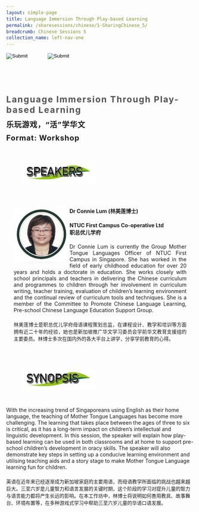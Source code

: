 ```yaml
---
layout: simple-page
title: Language Immersion Through Play-based Learning
permalink: /sharesessions/chinese/1-SharingChinese_5/
breadcrumb: Chinese Sessions 5
collection_name: left-nav-one
---
```




<input type="image" name="btnBack" id="btnBack" onclick="goBack()" src="/images/btnBack.png" style="height:70px;">
<input type="image" name="btnRegister" id="btnRegister" src="/images/btnClosed.png"
    style="height:70px;padding-left: 50px;" />

<link href="/misc/bootstrap.min.css" rel="stylesheet" />
<link href="/misc/Site.css" rel="stylesheet" />
<style>
    .divSPMain {
        padding: 20px;
        padding-top: 20px;
        text-align: justify;
        border-radius: 20px;
    }
    .divSPInfo {
        padding-top: 1px;
    }
</style>

<div id="PanelSess">
    <div class="col-md-12" style="padding-top: 40px;">
        <b>
            <span id="lblTitle_EL" style="font-weight: bold; font-size: 23px; letter-spacing: 2px; color: #525252">
                Language Immersion Through Play-based Learning</span></b>
    </div>
    <div class="col-md-12" style="padding-top: 10px;">
        <span id="lblTitle_OL" style="font-weight: bold; font-size: 20px; letter-spacing: 1px;">
        乐玩游戏，“活”学华文</span>
    </div>
    <div class="col-md-12" style="padding-top: 10px;">
        <span id="tblFormat" style="font-weight: bold; font-size: 20px; letter-spacing: 1px;"><b>Format:</b>
            Workshop</span>
    </div>
    <div class="row divSPMain">
        <h2 style="text-decoration: underline; padding-left: 20px;">
            <img src="/images/sessions/HDerSpeakers.png" style="height: 60px;width:199px;" /></h2>
        <div class="col-md-2">
        </div>
    </div>
<div class="row divSPMain">
                            <div class="col-md-2">
                                <img id="RptSpeaker_Img_0" src="/images/sessions/C161.png" style="float: left; width: 150px;" />
                            </div>
                            <div class="divSPInfo col-md-10">
                                <div class="col-md-12" style="font-weight: bold;">
                                    <span id="RptSpeaker_lblName_0">Dr Connie Lum (林美莲博士)</span>
                                </div>
                                <div class="col-md-12" style="padding-top: 20px; font-weight: bold;">
                                    <span id="RptSpeaker_lblOrg_EL_0">NTUC First Campus Co-operative Ltd</span>
                                </div>
                                <div class="col-md-12" style="font-weight: bold;">
                                    <span id="RptSpeaker_lblOrg_OL_0">职总优儿学府</span>
                                </div>
                                <div class="col-md-12" style="padding-top: 20px;">
                                    <span id="RptSpeaker_Label1_0">Dr Connie Lum is currently the Group Mother Tongue Languages Officer of NTUC First Campus in Singapore. She has worked in the field of early childhood education for over 20 years and holds a doctorate in education. She works closely with school principals and teachers in delivering the Chinese curriculum and programmes to children through her involvement in curriculum writing, teacher training, evaluation of children’s learning environment and the continual review of curriculum tools and techniques. She is a member of the Committee to Promote Chinese Language Learning, Pre-school Chinese Language Education Support Group.</span>
                                </div>
                                <div class="col-md-12" style="padding-top: 20px; font-size: 13px;">
                                    <span id="RptSpeaker_Label2_0">林美莲博士是职总优儿学府母语课程策划总监，在课程设计、教学和培训等方面拥有近二十年的经验，她也是新加坡推广华文学习委员会学前华文教育支援组的主要委员。林博士多次在国内外的各大平台上讲学，分享学前教育的心得。</span>
                                </div>
                            </div>
                        </div>
    <div class="row divSPMain">
        <h2 style="text-decoration: underline; padding-left: 20px;">
            <img src="/images/sessions/HderSynopsis.png" style="height: 60px;width:199px;" /></h2>
        <div class="col-md-2">
        </div>
    </div>
    <div class="col-md-2">
    </div>
    <div class="divSPInfo col-md-10">
                        <div class="col-md-12">
                            <span id="lblSynosis_EL">With the increasing trend of Singaporeans using English as their home language, the teaching of Mother Tongue Languages has become more challenging.  The learning that takes place between the ages of three to six is critical, as it has a long-term impact on children’s intellectual and linguistic development.  In this session, the speaker will explain how play-based learning can be used in both classrooms and at home to support pre-school children’s development in oracy skills.  The speaker will also demonstrate key steps in setting up a conducive learning environment and utilising teaching aids and a story stage to make Mother Tongue Language learning fun for children. </span>
                        </div>
                        <div class="col-md-12" style="padding-top: 20px; font-size: 13px;">
                            <span id="lblSynosis_OL">英语在近年来已经逐渐成为新加坡家庭的主要用语，而母语教学所面临的挑战也越来越巨大。三至六岁是儿童智力和语言发展的关键时期，这个阶段的学习对提升儿童的智力与语言能力都将产生长远的影响。在本工作坊中，林博士将说明如何善用教具、故事舞台、环境布置等，在多种游戏式学习中帮助三至六岁儿童的华语口语发展。</span>
                        </div>
                    </div>

</div>
